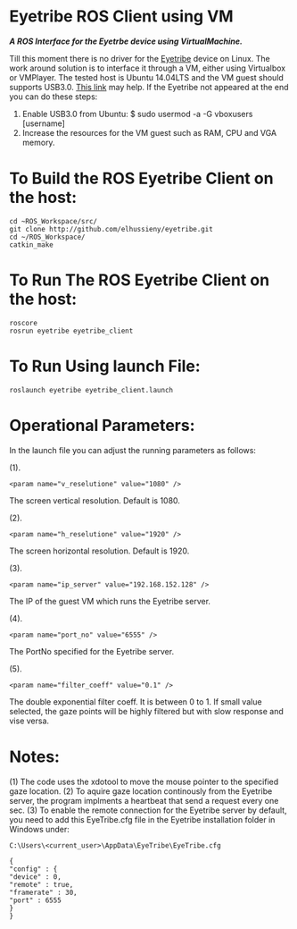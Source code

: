 # Eyetribe ROS Client using VM
***A ROS Interface for the Eyetrbe device using VirtualMachine.***

Till this moment there is no driver for the [Eyetribe](http://theeyetribe.com/) device on Linux. The work around solution is to interface it through a VM, either using Virtualbox or VMPlayer. The tested host is Ubuntu 14.04LTS and the VM guest should supports USB3.0. [This link](http://forum.cogsci.nl/index.php?p=/discussion/1590/using-the-eyetribe-on-linux-ubuntu-through-virtualbox/p1) may help.
If the Eyetribe not appeared at the end you can do these steps:
  
  1. Enable USB3.0 from Ubuntu:
      $ sudo usermod -a -G vboxusers [username]
  2. Increase the resources for the VM guest such as RAM, CPU and VGA memory.

# To Build the ROS Eyetribe Client on the host:

    cd ~ROS_Workspace/src/
    git clone http://github.com/elhussieny/eyetribe.git
    cd ~/ROS_Workspace/
    catkin_make

# To Run The ROS Eyetribe Client on the host: 

    roscore
    rosrun eyetribe eyetribe_client

# To Run Using launch File:
    roslaunch eyetribe eyetribe_client.launch

# Operational Parameters:
  In the launch file you can adjust the running parameters as follows:

  (1).

    <param name="v_reselutione" value="1080" />

The screen vertical resolution. Default is 1080.

  (2).

    <param name="h_reselutione" value="1920" />

The screen horizontal resolution. Default is 1920.

  (3).

    <param name="ip_server" value="192.168.152.128" />

The IP of the guest VM which runs the Eyetribe server. 

  (4).

    <param name="port_no" value="6555" />

The PortNo specified for the Eyetribe server. 

  (5).

    <param name="filter_coeff" value="0.1" />

The double exponential filter coeff. It is between 0 to 1. If small value selected, the gaze points will be highly filtered but with slow response and vise versa. 

# Notes:
(1) The code uses the xdotool to move the mouse pointer to the specified gaze location.
(2) To aquire gaze location continously from the Eyetribe server, the program implments a heartbeat that send a request every one sec.
(3) To enable the remote connection for the Eyetribe server by default, you need to add this EyeTribe.cfg file in the Eyetribe installation folder in Windows under:

	C:\Users\<current_user>\AppData\EyeTribe\EyeTribe.cfg

    {
    "config" : {
    "device" : 0,
    "remote" : true,
    "framerate" : 30,
    "port" : 6555   
    }
    }
